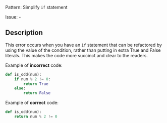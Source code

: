 Pattern: Simplify `if` statement

Issue: -

## Description

This error occurs when you have an `if` statement that can be refactored by using the value of the condition, rather than putting in extra True and False literals. This makes the code more succinct and clear to the readers.


Example of **incorrect** code:

```python
def is_odd(num):
    if num % 2 != 0:
        return True
    else:
        return False
```

Example of **correct** code:

```python
def is_odd(num):
    return num % 2 != 0
```
